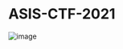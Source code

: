 # ASIS-CTF-2021

![image](https://user-images.githubusercontent.com/62060867/140457185-4699d841-e373-43eb-94a0-700649f00d06.png)
